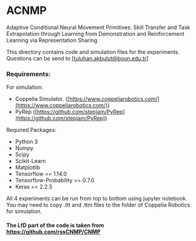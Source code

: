 # ACNMP
Adaptive Conditional Neural Movement Primitives: Skill Transfer and Task Extrapolation through Learning from Demonstration and Reinforcement Learning via Representation Sharing

This directory contains code and simulation files for the experiments.
Questions can be send to [tuluhan.akbulut@boun.edu.tr]

### Requirements:
For simulation:
* Coppelia Simulator. ([https://www.coppeliarobotics.com/](https://www.coppeliarobotics.com/)) 
* PyRep ([https://github.com/stepjam/PyRep](https://github.com/stepjam/PyRep))

Required Packages:
* Python 3 
* Numpy
* Scipy
* Scikit-Learn
* Matplotlib
* Tensorflow == 1.14.0
* Tensorflow-Probability == 0.7.0
* Keras == 2.2.5


All 4 experiments can be run from top to bottom using jupyter notebook. You may need to copy .ttt and .ttm files to the folder of Coppelia Robotics for simulation. 

#### The LfD part of the code is taken from https://github.com/rssCNMP/CNMP

